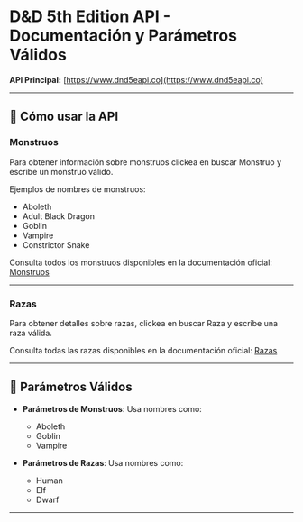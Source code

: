 # D&D 5th Edition API - Documentación y Parámetros Válidos

**API Principal:** [https://www.dnd5eapi.co](https://www.dnd5eapi.co)

---

## 🚀 **Cómo usar la API**

### **Monstruos**  

Para obtener información sobre monstruos clickea en buscar Monstruo y escribe un monstruo válido.



Ejemplos de nombres de monstruos:

- Aboleth  
- Adult Black Dragon  
- Goblin  
- Vampire  
- Constrictor Snake  

Consulta todos los monstruos disponibles en la documentación oficial: [Monstruos](https://www.dnd5eapi.co/api/monsters/)

---

### **Razas**  

Para obtener detalles sobre razas, clickea en buscar Raza  y escribe una raza válida.

Consulta todas las razas disponibles en la documentación oficial: [Razas](https://www.dnd5eapi.co/api/races/)


---

## 📜 **Parámetros Válidos**

- **Parámetros de Monstruos**: Usa nombres como:
  - Aboleth
  - Goblin
  - Vampire

- **Parámetros de Razas**: Usa nombres como:
  - Human  
  - Elf  
  - Dwarf

---
